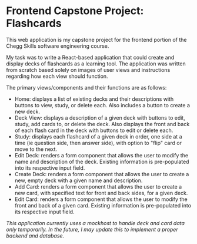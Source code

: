 # Frontend Capstone Project: Flashcards

This web application is my capstone project for the frontend portion of the Chegg Skills software engineering course.

My task was to write a React-based application that could create and display decks of flashcards as a learning tool. The application was written from scratch based solely on images of user views and instructions regarding how each view should function.

The primary views/components and their functions are as follows:

- Home: displays a list of existing decks and their descriptions with buttons to view, study, or delete each. Also includes a button to create a new deck.
- Deck View: displays a description of a given deck with buttons to edit, study, add cards to, or delete the deck. Also displays the front and back of each flash card in the deck with buttons to edit or delete each.
- Study: displays each flashcard of a given deck in order, one side at a time (ie question side, then answer side), with option to "flip" card or move to the next.
- Edit Deck: renders a form component that allows the user to modify the name and description of the deck. Existing information is pre-populated into its respective input field.
- Create Deck: renders a form component that allows the user to create a new, empty deck with a given name and description.
- Add Card: renders a form component that allows the user to create a new card, with specified text for front and back sides, for a given deck.
- Edit Card: renders a form component that allows the user to modify the front and back of a given card. Existing information is pre-populated into its respective input field.

*This application currently uses a mockhost to handle deck and card data only temporarily. In the future, I may update this to implement a proper backend and database.*
